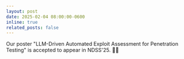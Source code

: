 ```yaml
---
layout: post
date: 2025-02-04 08:00:00-0600
inline: true
related_posts: false
---
```


Our poster "LLM-Driven Automated Exploit Assessment for Penetration Testing" is accepted to appear in NDSS'25. :tada::tada:
